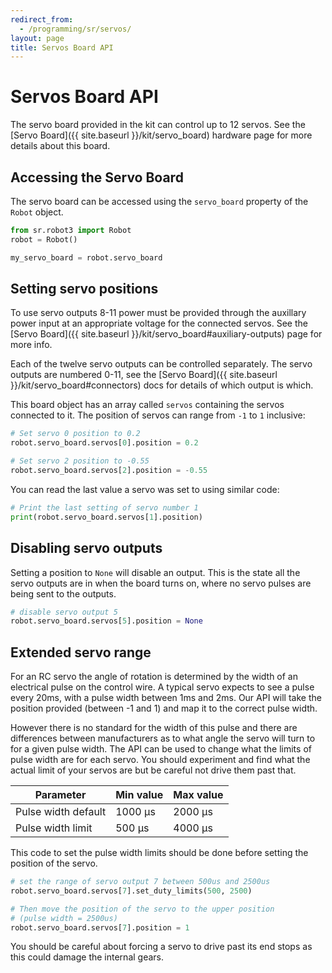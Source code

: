 ```yaml
---
redirect_from:
  - /programming/sr/servos/
layout: page
title: Servos Board API
---
```


Servos Board API
================

The servo board provided in the kit can control up to 12 servos.
See the [Servo Board]({{ site.baseurl }}/kit/servo_board) hardware page for more details about this board.


Accessing the Servo Board
-------------------------

The servo board can be accessed using the `servo_board` property of the `Robot` object.

~~~~~ python
from sr.robot3 import Robot
robot = Robot()

my_servo_board = robot.servo_board
~~~~~


Setting servo positions
-----------------------

<div class="warning" markdown="1">
To use servo outputs 8-11 power must be provided through the auxillary power input at an appropriate voltage for the connected servos.
See the [Servo Board]({{ site.baseurl }}/kit/servo_board#auxiliary-outputs) page for more info.
</div>

Each of the twelve servo outputs can be controlled separately.
The servo outputs are numbered 0-11, see the [Servo Board]({{ site.baseurl }}/kit/servo_board#connectors) docs for details of which output is which.

This board object has an array called `servos` containing the servos connected to it.
The position of servos can range from `-1` to `1` inclusive:

~~~~~ python
# Set servo 0 position to 0.2
robot.servo_board.servos[0].position = 0.2

# Set servo 2 position to -0.55
robot.servo_board.servos[2].position = -0.55
~~~~~

You can read the last value a servo was set to using similar code:

~~~~~ python
# Print the last setting of servo number 1
print(robot.servo_board.servos[1].position)
~~~~~


Disabling servo outputs
-----------------------

Setting a position to `None` will disable an output.
This is the state all the servo outputs are in when the board turns on, where no servo pulses are being sent to the outputs.

~~~~~ python
# disable servo output 5
robot.servo_board.servos[5].position = None
~~~~~


Extended servo range
--------------------

For an RC servo the angle of rotation is determined by the width of an electrical pulse on the control wire.
A typical servo expects to see a pulse every 20ms, with a pulse width between 1ms and 2ms.
Our API will take the position provided (between -1 and 1) and map it to the correct pulse width.

However there is no standard for the width of this pulse and there are differences between manufacturers as to what angle the servo will turn to for a given pulse width.
The API can be used to change what the limits of pulse width are for each servo.
You should experiment and find what the actual limit of your servos are but be careful not drive them past that.

|     Parameter     |  Min value  |  Max value  |
|-------------------|-------------|-------------|
|Pulse width default|1000 &micro;s|2000 &micro;s|
|Pulse width limit  |500 &micro;s |4000 &micro;s|

This code to set the pulse width limits should be done before setting the position of the servo.

~~~~~ python
# set the range of servo output 7 between 500us and 2500us
robot.servo_board.servos[7].set_duty_limits(500, 2500)

# Then move the position of the servo to the upper position
# (pulse width = 2500us)
robot.servo_board.servos[7].position = 1
~~~~~

<div class="warning">
You should be careful about forcing a servo to drive past its end stops as this could damage the internal gears.
</div>
